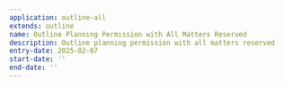 ```yaml
---
application: outline-all
extends: outline
name: Outline Planning Permission with All Matters Reserved
description: Outline planning permission with all matters reserved
entry-date: 2025-02-07
start-date: ''
end-date: ''
---
```

